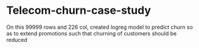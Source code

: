 # Telecom-churn-case-study
On this 99999 rows and 226 col, created logreg model to predict churn so as to extend promotions such that churning of customers should be reduced
